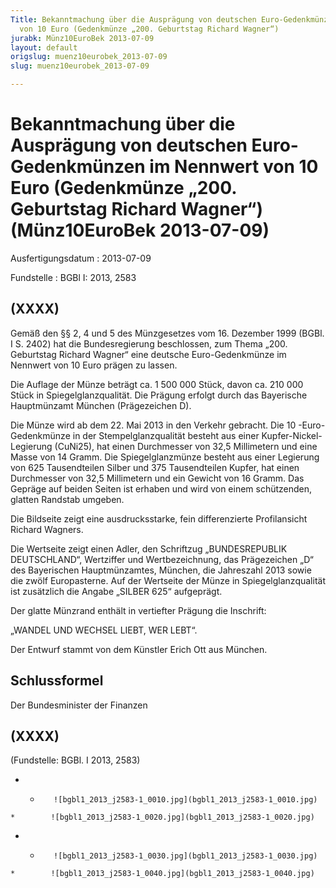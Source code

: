 ```yaml
---
Title: Bekanntmachung über die Ausprägung von deutschen Euro-Gedenkmünzen im Nennwert
  von 10 Euro (Gedenkmünze „200. Geburtstag Richard Wagner“)
jurabk: Münz10EuroBek 2013-07-09
layout: default
origslug: muenz10eurobek_2013-07-09
slug: muenz10eurobek_2013-07-09

---
```


# Bekanntmachung über die Ausprägung von deutschen Euro-Gedenkmünzen im Nennwert von 10 Euro (Gedenkmünze „200. Geburtstag Richard Wagner“) (Münz10EuroBek 2013-07-09)

Ausfertigungsdatum
:   2013-07-09

Fundstelle
:   BGBl I: 2013, 2583


## (XXXX)

Gemäß den §§ 2, 4 und 5 des Münzgesetzes vom 16. Dezember 1999 (BGBl.
I S. 2402) hat die Bundesregierung beschlossen, zum Thema „200.
Geburtstag Richard Wagner“ eine deutsche Euro-Gedenkmünze im Nennwert
von 10 Euro prägen zu lassen.

Die Auflage der Münze beträgt ca. 1 500 000 Stück, davon ca. 210 000
Stück in Spiegelglanzqualität. Die Prägung erfolgt durch das
Bayerische Hauptmünzamt München (Prägezeichen D).

Die Münze wird ab dem 22. Mai 2013 in den Verkehr gebracht. Die 10
-Euro-Gedenkmünze in der Stempelglanzqualität besteht aus einer
Kupfer-Nickel-Legierung (CuNi25), hat einen Durchmesser von 32,5
Millimetern und eine Masse von 14 Gramm. Die Spiegelglanzmünze besteht
aus einer Legierung von 625 Tausendteilen Silber und 375 Tausendteilen
Kupfer, hat einen Durchmesser von 32,5 Millimetern und ein Gewicht von
16 Gramm. Das Gepräge auf beiden Seiten ist erhaben und wird von einem
schützenden, glatten Randstab umgeben.

Die Bildseite zeigt eine ausdrucksstarke, fein differenzierte
Profilansicht Richard Wagners.

Die Wertseite zeigt einen Adler, den Schriftzug „BUNDESREPUBLIK
DEUTSCHLAND“, Wertziffer und Wertbezeichnung, das Prägezeichen „D“ des
Bayerischen Hauptmünzamtes, München, die Jahreszahl 2013 sowie die
zwölf Europasterne. Auf der Wertseite der Münze in
Spiegelglanzqualität ist zusätzlich die Angabe „SILBER 625“
aufgeprägt.

Der glatte Münzrand enthält in vertiefter Prägung die Inschrift:

„WANDEL UND WECHSEL LIEBT, WER LEBT“.

Der Entwurf stammt von dem Künstler Erich Ott aus München.


## Schlussformel

Der Bundesminister der Finanzen


## (XXXX)

(Fundstelle: BGBl. I 2013, 2583)


*    *        ![bgbl1_2013_j2583-1_0010.jpg](bgbl1_2013_j2583-1_0010.jpg)
    *        ![bgbl1_2013_j2583-1_0020.jpg](bgbl1_2013_j2583-1_0020.jpg)

*    *        ![bgbl1_2013_j2583-1_0030.jpg](bgbl1_2013_j2583-1_0030.jpg)
    *        ![bgbl1_2013_j2583-1_0040.jpg](bgbl1_2013_j2583-1_0040.jpg)


